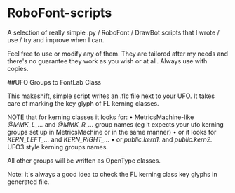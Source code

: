 # RoboFont-scripts
A selection of really simple .py / RoboFont / DrawBot scripts that I wrote / use / try and improve when I can. 

Feel free to use or modify any of them. They are tailored after my needs and there's no guarantee they work as you wish or at all. Always use with copies. 

##UFO Groups to FontLab Class

This makeshift, simple script writes an .flc file next to your UFO. It takes care of marking the key glyph of FL kerning classes. 
    
NOTE that for kerning classes it looks for:
• MetricsMachine-like *@MMK_L_...* and *@MMK_R_...* group names (eg it expects your ufo kerning groups set up in MetricsMachine or in the same manner) 
• or it looks for *KERN_LEFT_...* and *KERN_RIGHT_...* 
• or *public.kern1.* and *public.kern2.* UFO3 style kerning groups names.
    
All other groups will be written as OpenType classes.

Note: it's always a good idea to check the FL kerning class key glyphs in generated file.
